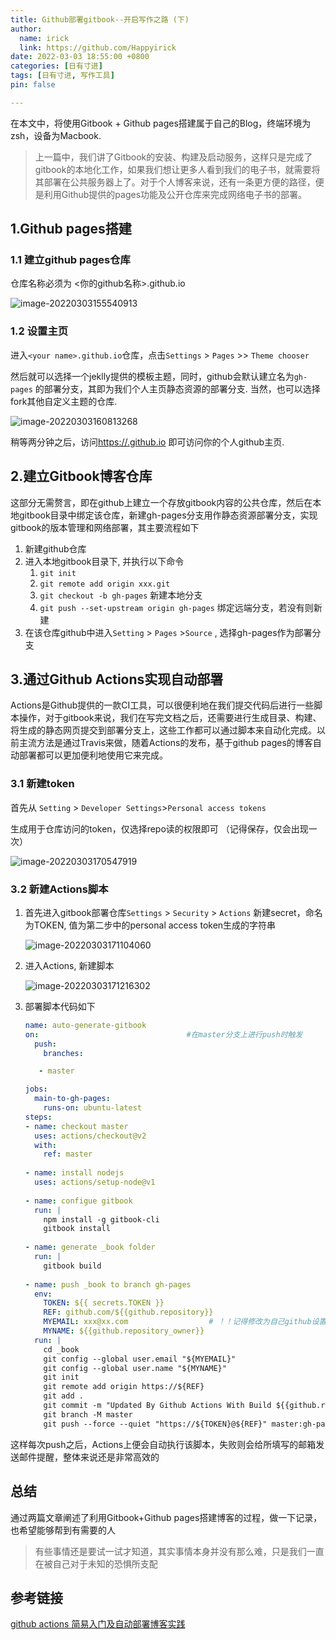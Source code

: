 ```yaml
---
title: Github部署gitbook--开启写作之路 (下)
author:
  name: irick
  link: https://github.com/Happyirick
date: 2022-03-03 18:55:00 +0800
categories: [日有寸进]
tags: [日有寸进, 写作工具]
pin: false

---
```


在本文中，将使用Gitbook + Github pages搭建属于自己的Blog，终端环境为zsh，设备为Macbook. 

> 上一篇中，我们讲了Gitbook的安装、构建及启动服务，这样只是完成了gitbook的本地化工作，如果我们想让更多人看到我们的电子书，就需要将其部署在公共服务器上了。对于个人博客来说，还有一条更方便的路径，便是利用Github提供的pages功能及公开仓库来完成网络电子书的部署。

<!-- toc -->

## 1.Github pages搭建

### 1.1 建立github pages仓库

仓库名称必须为 <你的github名称>.github.io

![image-20220303155540913](https://cdn.jsdelivr.net/gh/HappyiRick/Album/Blogimg/202203031729720.png)

### 1.2 设置主页

进入`<your name>.github.io`仓库，点击`Settings` > `Pages` >> `Theme chooser` 

然后就可以选择一个jeklly提供的模板主题，同时，github会默认建立名为`gh-pages` 的部署分支，其即为我们个人主页静态资源的部署分支. 当然，也可以选择fork其他自定义主题的仓库. 

![image-20220303160813268](https://cdn.jsdelivr.net/gh/HappyiRick/Album/Blogimg/202203031729414.png)

稍等两分钟之后，访问[https://.github.io](https://happyirick.github.io/) 即可访问你的个人github主页.

## 2.建立Gitbook博客仓库

这部分无需赘言，即在github上建立一个存放gitbook内容的公共仓库，然后在本地gitbook目录中绑定该仓库，新建gh-pages分支用作静态资源部署分支，实现gitbook的版本管理和网络部署，其主要流程如下

1. 新建github仓库
2. 进入本地gitbook目录下, 并执行以下命令
   1. `git init `
   2. `git remote add origin xxx.git `
   3. `git checkout -b gh-pages` 新建本地分支
   4. `git push --set-upstream origin gh-pages`  绑定远端分支，若没有则新建
3. 在该仓库github中进入`Setting` > `Pages` >`Source` , 选择gh-pages作为部署分支

## 3.通过Github Actions实现自动部署

Actions是Github提供的一款CI工具，可以很便利地在我们提交代码后进行一些脚本操作，对于gitbook来说，我们在写完文档之后，还需要进行生成目录、构建、将生成的静态网页提交到部署分支上，这些工作都可以通过脚本来自动化完成。以前主流方法是通过Travis来做，随着Actions的发布，基于github pages的博客自动部署都可以更加便利地使用它来完成。

### 3.1 新建token

首先从 `Setting` > `Developer Settings`>`Personal access tokens`

 生成用于仓库访问的token，仅选择repo读的权限即可 （记得保存，仅会出现一次）

![image-20220303170547919](https://cdn.jsdelivr.net/gh/HappyiRick/Album/Blogimg/202203031729415.png)

### 3.2 新建Actions脚本

1. 首先进入gitbook部署仓库`Settings` > `Security` > `Actions` 新建secret，命名为TOKEN, 值为第二步中的personal access token生成的字符串

   ![image-20220303171104060](https://cdn.jsdelivr.net/gh/HappyiRick/Album/Blogimg/202203031729416.png)

2. 进入Actions, 新建脚本

   ![image-20220303171216302](https://cdn.jsdelivr.net/gh/HappyiRick/Album/Blogimg/202203031729418.png)

3. 部署脚本代码如下

   ```yaml
   name: auto-generate-gitbook
   on:                                 #在master分支上进行push时触发  
     push:
       branches:
   
      - master
   
   jobs:
     main-to-gh-pages:
       runs-on: ubuntu-latest
   steps:                          
   - name: checkout master
     uses: actions/checkout@v2
     with:
       ref: master
           
   - name: install nodejs
     uses: actions/setup-node@v1
     
   - name: configue gitbook
     run: |
       npm install -g gitbook-cli          
       gitbook install
               
   - name: generate _book folder
     run: |
       gitbook build
               
   - name: push _book to branch gh-pages 
     env:
       TOKEN: ${{ secrets.TOKEN }}
       REF: github.com/${{github.repository}}
       MYEMAIL: xxx@xx.com                  # ！！记得修改为自己github设置的邮箱
       MYNAME: ${{github.repository_owner}}          
     run: |
       cd _book
       git config --global user.email "${MYEMAIL}"
       git config --global user.name "${MYNAME}"
       git init
       git remote add origin https://${REF}
       git add . 
       git commit -m "Updated By Github Actions With Build ${{github.run_number}} of ${{github.workflow}} For Github Pages ${REF}"
       git branch -M master
       git push --force --quiet "https://${TOKEN}@${REF}" master:gh-pages
   ```

这样每次push之后，Actions上便会自动执行该脚本，失败则会给所填写的邮箱发送邮件提醒，整体来说还是非常高效的

## 总结

通过两篇文章阐述了利用Gitbook+Github pages搭建博客的过程，做一下记录，也希望能够帮到有需要的人

> 有些事情还是要试一试才知道，其实事情本身并没有那么难，只是我们一直在被自己对于未知的恐惧所支配

## 参考链接

[github actions 简易入门及自动部署博客实践](https://zhuanlan.zhihu.com/p/93829286)

<!-- endtoc -->
